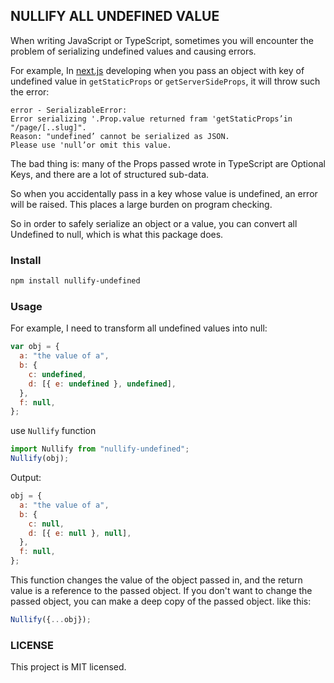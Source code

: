 ## NULLIFY ALL UNDEFINED VALUE

When writing JavaScript or TypeScript, sometimes you will encounter the problem of serializing undefined values and causing errors.

For example, In [next.js]() developing when you pass an object with key of undefined value in `getStaticProps` or `getServerSideProps`, it will throw such the error:

```
error - SerializableError: 
Error serializing '.Prop.value returned fram 'getStaticProps’in "/page/[..slug]".
Reason: "undefined’ cannot be serialized as JSON.
Please use 'null’or omit this value.
```

The bad thing is: many of the Props passed wrote in TypeScript are Optional Keys, and there are a lot of structured sub-data.

So when you accidentally pass in a key whose value is undefined, an error will be raised. This places a large burden on program checking.

So in order to safely serialize an object or a value, you can convert all Undefined to null, which is what this package does.

### Install

```bash
npm install nullify-undefined
```

### Usage

For example, I need to transform all undefined values into null:

```javascript
var obj = {
  a: "the value of a",
  b: {
    c: undefined,
    d: [{ e: undefined }, undefined],
  },
  f: null,
};
```

use `Nullify` function

```javascript
import Nullify from "nullify-undefined";
Nullify(obj);
```

Output:

```javascript
obj = {
  a: "the value of a",
  b: {
    c: null,
    d: [{ e: null }, null],
  },
  f: null,
};

```

This function changes the value of the object passed in, and the return value is a reference to the passed object. If you don't want to change the passed object, you can make a deep copy of the passed object. like this:

```javascript
Nullify({...obj});
```

### LICENSE

This project is MIT licensed.
